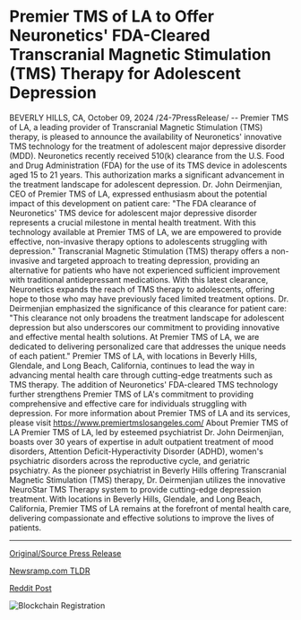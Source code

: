 # Premier TMS of LA to Offer Neuronetics' FDA-Cleared Transcranial Magnetic Stimulation (TMS) Therapy for Adolescent Depression

BEVERLY HILLS, CA, October 09, 2024 /24-7PressRelease/ -- Premier TMS of LA, a leading provider of Transcranial Magnetic Stimulation (TMS) therapy, is pleased to announce the availability of Neuronetics' innovative TMS technology for the treatment of adolescent major depressive disorder (MDD). Neuronetics recently received 510(k) clearance from the U.S. Food and Drug Administration (FDA) for the use of its TMS device in adolescents aged 15 to 21 years.  This authorization marks a significant advancement in the treatment landscape for adolescent depression. Dr. John Deirmenjian, CEO of Premier TMS of LA, expressed enthusiasm about the potential impact of this development on patient care: "The FDA clearance of Neuronetics' TMS device for adolescent major depressive disorder represents a crucial milestone in mental health treatment. With this technology available at Premier TMS of LA, we are empowered to provide effective, non-invasive therapy options to adolescents struggling with depression."  Transcranial Magnetic Stimulation (TMS) therapy offers a non-invasive and targeted approach to treating depression, providing an alternative for patients who have not experienced sufficient improvement with traditional antidepressant medications. With this latest clearance, Neuronetics expands the reach of TMS therapy to adolescents, offering hope to those who may have previously faced limited treatment options.  Dr. Deirmenjian emphasized the significance of this clearance for patient care: "This clearance not only broadens the treatment landscape for adolescent depression but also underscores our commitment to providing innovative and effective mental health solutions. At Premier TMS of LA, we are dedicated to delivering personalized care that addresses the unique needs of each patient."  Premier TMS of LA, with locations in Beverly Hills, Glendale, and Long Beach, California, continues to lead the way in advancing mental health care through cutting-edge treatments such as TMS therapy. The addition of Neuronetics' FDA-cleared TMS technology further strengthens Premier TMS of LA's commitment to providing comprehensive and effective care for individuals struggling with depression.  For more information about Premier TMS of LA and its services, please visit https://www.premiertmslosangeles.com/  About Premier TMS of LA  Premier TMS of LA, led by esteemed psychiatrist Dr. John Deirmenjian, boasts over 30 years of expertise in adult outpatient treatment of mood disorders, Attention Deficit-Hyperactivity Disorder (ADHD), women's psychiatric disorders across the reproductive cycle, and geriatric psychiatry. As the pioneer psychiatrist in Beverly Hills offering Transcranial Magnetic Stimulation (TMS) therapy, Dr. Deirmenjian utilizes the innovative NeuroStar TMS Therapy system to provide cutting-edge depression treatment. With locations in Beverly Hills, Glendale, and Long Beach, California, Premier TMS of LA remains at the forefront of mental health care, delivering compassionate and effective solutions to improve the lives of patients. 

---

[Original/Source Press Release](https://www.24-7pressrelease.com/press-release/515086/premier-tms-of-la-to-offer-neuronetics-fda-cleared-transcranial-magnetic-stimulation-tms-therapy-for-adolescent-depression)
                    

[Newsramp.com TLDR](None) 



[Reddit Post](https://www.reddit.com/r/HealthCareNewsInfo/comments/1fzlu4u/premier_tms_of_la_announces_availability_of/) 



![Blockchain Registration](https://cdn.newsramp.app/24-7PressRelease/qrcode/2410/9/zerosH7D.webp)
